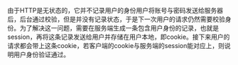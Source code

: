 由于HTTP是无状态的，它并不记录用户的身份用户将账号与密码发送给服务器后，后台通过校验，但是并没有记录状态，于是下一次用户的请求仍然需要校验身份。为了解决这一问题，需要在服务端生成一条包含用户身份的记录，也就是session，再将这条记录发送给用户并存储在用户本地，即cookie。接下来用户的请求都会带上这条cookie，若客户端的cookie与服务端的session能对应上，则说明用户身份验证通过。